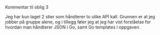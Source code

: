 Kommentar til oblig 3

Jeg har kun laget 2 stier som håndterer to ulike API kall. Grunnen er at jeg jobber på gruppe alene, og i tillegg føler jeg at jeg har vist forståelse for hvordan man håndterer JSON i Go, samt Go templates i oppgaven. 
